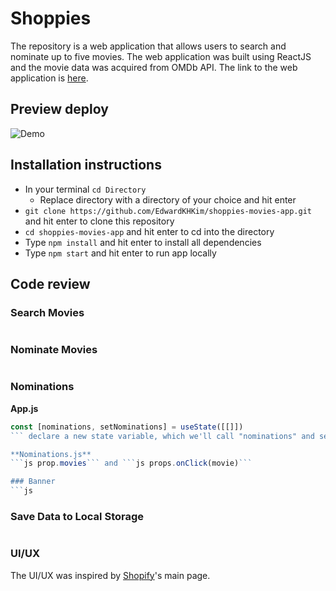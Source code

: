 # Shoppies 

The repository is a web application that allows users to search and nominate up to five movies. The web application was built using ReactJS and the movie data was acquired from OMDb API. The link to the web application is [here](https://shoppies-movies-app.netlify.app/). 

## Preview deploy 
![Demo](demo-full.gif)

## Installation instructions 
- In your terminal ```cd Directory``` 
  - Replace directory with a directory of your choice and hit enter
- ```git clone https://github.com/EdwardKHKim/shoppies-movies-app.git``` and hit enter to clone this repository
- ```cd shoppies-movies-app``` and hit enter to cd into the directory
- Type ```npm install``` and hit enter to install all dependencies 
- Type ```npm start``` and hit enter to run app locally

## Code review 
### Search Movies 
```js

```
### Nominate Movies 
```js

```
### Nominations 
**App.js**
```js 
const [nominations, setNominations] = useState([[]])
``` declare a new state variable, which we'll call "nominations" and set it to an empty array. ```js useState()``` function is a Hook that lets you add React state to function components which is **./component/Nominations.js** in this web application. ```js <Nominations movies={ nominations } onClick={ removeNomination } /> ``` pass the "nominations" state variable as "movies" and the ```js removeNominations()``` function as the action to be completed ```onClick()```. 

**Nominations.js**
```js prop.movies``` and ```js props.onClick(movie)```

### Banner 
```js

```
### Save Data to Local Storage 
```js

```
### UI/UX 
The UI/UX was inspired by [Shopify](https://www.shopify.com/)'s main page. 
